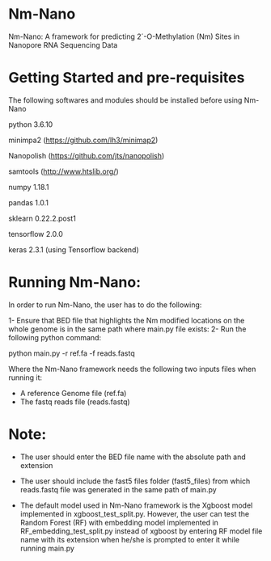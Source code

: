 # Nm-Nano
Nm-Nano: A framework for predicting 2´-O-Methylation (Nm) Sites in Nanopore RNA Sequencing Data

# Getting Started and pre-requisites
The following softwares and modules should be installed before using  Nm-Nano

python 3.6.10

minimpa2 (https://github.com/lh3/minimap2)

Nanopolish (https://github.com/jts/nanopolish)

samtools (http://www.htslib.org/)

numpy 1.18.1

pandas 1.0.1

sklearn 0.22.2.post1

tensorflow 2.0.0

keras 2.3.1 (using Tensorflow backend)


# Running  Nm-Nano:

In order to run  Nm-Nano, the user has to do the following:

1- Ensure that BED file that highlights the Nm modified locations on the whole genome is in the same path where  main.py file exists:
2- Run the following python command:

python main.py -r ref.fa -f reads.fastq

Where the  Nm-Nano framework needs the following two inputs files when running it:

- A reference Genome file (ref.fa)
- The fastq reads file (reads.fastq)

# Note:
- The user should enter the BED file name with the absolute path and extension 

- The user should include the fast5 files folder (fast5_files) from which reads.fastq file was generated in the same path of main.py

- The default model used in Nm-Nano framework is the Xgboost model implemented in xgboost_test_split.py. However, the user can test the Random Forest (RF) with embedding model implemented in RF_embedding_test_split.py instead of xgboost by entering RF model file name with its extension when he/she  is prompted to enter it while running main.py
